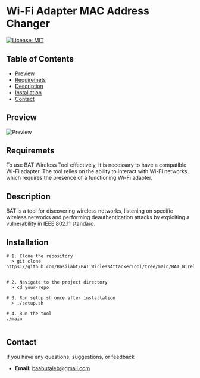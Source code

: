 
# Wi-Fi Adapter MAC Address Changer

[![License: MIT](https://img.shields.io/badge/License-MIT-yellow.svg)](https://github.com/Basilabt/BAT_WirlessTool/blob/main/LICENSE)


## Table of Contents

- [Preview](#preview)
- [Requiremets](#requiremets)
- [Description](#description)
- [Installation](#scenario)
- [Contact](#contact)

## Preview
![Preview](https://github.com/Basilabt/BAT_WirlessTool/assets/77483631/0fa1b03b-0f48-45a4-8c5e-24b298f225c3)

## Requiremets
To use BAT Wireless Tool effectively, it is necessary to have a compatible Wi-Fi adapter. The tool relies on the ability to interact with Wi-Fi networks, which requires the presence of a functioning Wi-Fi adapter.

## Description
BAT is a tool for discovering wireless networks, listening on specific wireless networks and performing deauthentication attacks by exploiting a vulnerability in IEEE 802.11 standard.




## Installation



```
# 1. Clone the repository
  > git clone https://github.com/Basilabt/BAT_WirlessAttackerTool/tree/main/BAT_WirelessTool


# 2. Navigate to the project directory
  > cd your-repo

# 3. Run setup.sh once after installation
  > ./setup.sh 

# 4. Run the tool
./main


```

## Contact
If you have any questions, suggestions, or feedback

- **Email:** [baabutaleb@gmail.com](mailto:baabutaleb@gmail.com)
